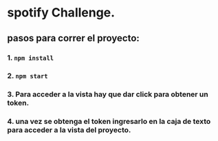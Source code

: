 # spotify Challenge.

## pasos para correr el proyecto:

### 1. `npm install`
### 2. `npm start`
### 3.  Para acceder a la vista hay que dar click para obtener un token.
### 4.  una vez se obtenga el token ingresarlo en la caja de texto para acceder a la vista del proyecto. 
